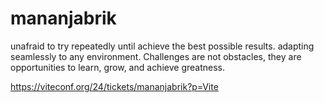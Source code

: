 # mananjabrik

unafraid to try repeatedly until achieve the best possible results. adapting seamlessly to any environment. Challenges are not obstacles, they are opportunities to learn, grow, and achieve greatness.

https://viteconf.org/24/tickets/mananjabrik?p=Vite
